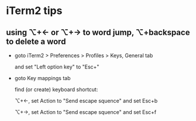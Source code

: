 # iTerm2 tips

## using ⌥+← or ⌥+→ to word jump, ⌥+backspace to delete a word 
- goto iTerm2 > Preferences > Profiles > Keys, General tab

  and set "Left option key" to "Esc+"
- goto Key mappings tab
  
  find (or create) keyboard shortcut:

   ⌥+←, set Action to "Send escape squence" and set Esc+b

   ⌥+→, set Action to "Send escape squence" and set Esc+f
    
  

 
